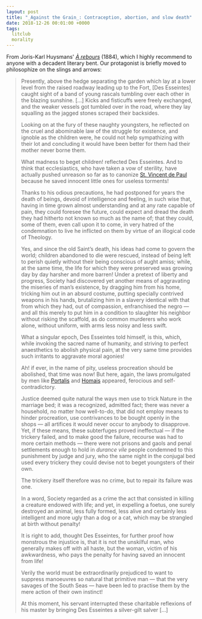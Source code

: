 ```yaml
---
layout: post
title: "_Against the Grain_: Contraception, abortion, and slow death"
date: 2018-12-26 00:01:00 +0000
tags:
  litclub
  morality
---
```


From Joris-Karl Huysmans' [_À rebours_](http://www.huysmans.org/against/agxiii.htm) (1884),
which I highly recommend to anyone with a decadent literary bent.
Our protagonist is briefly moved to philosophize on the slings and arrows:

> Presently, above the hedge separating the garden which lay at a lower level
> from the raised roadway leading up to the Fort, [Des Esseintes] caught sight of a band of
> young rascals tumbling over each other in the blazing sunshine. [...]
> Kicks and fisticuffs were freely exchanged, and the weaker vessels
> got tumbled over in the road, where they lay squalling as the jagged stones
> scraped their backsides.
>
> Looking on at the fury of these naughty youngsters, he reflected
> on the cruel and abominable law of the struggle for existence, and ignoble
> as the children were, he could not help sympathizing with their lot
> and concluding it would have been better for them had their mother
> never borne them.
>
> What madness to beget children! reflected Des Esseintes. And to think that
> ecclesiastics, who have taken a vow of sterility, have actually pushed unreason
> so far as to canonize [St. Vincent de Paul](https://en.wikipedia.org/wiki/Vincent_de_Paul)
> because he saved innocent little ones for useless torments!
>
> Thanks to his odious precautions, he had postponed for years the death of beings,
> devoid of intelligence and feeling, in such wise that, having in time grown almost
> understanding and at any rate capable of pain, they could foresee the future,
> could expect and dread the death they had hitherto not known so much as the name of;
> that they could, some of them, even call upon it to come, in very hatred of the
> condemnation to live he inflicted on them by virtue of an illogical code of Theology.
>
> Yes, and since the old Saint’s death, his ideas had come to govern the world;
> children abandoned to die were rescued, instead of being left to perish quietly
> without their being conscious of aught amiss; while, at the same time, the life
> for which they were preserved was growing day by day harsher and more barren!
> Under a pretext of liberty and progress, Society had discovered yet another means
> of aggravating the miseries of man’s existence, by dragging him from his home,
> tricking him out in an absurd costume, putting specially contrived weapons in his hands,
> brutalizing him in a slavery identical with that from which they had, out of compassion,
> enfranchised the negro — and all this merely to put him in a condition to slaughter
> his neighbor without risking the scaffold, as do common murderers who work alone,
> without uniform, with arms less noisy and less swift.
>
> What a singular epoch, Des Esseintes told himself, is this, which, while invoking
> the sacred name of humanity, and striving to perfect anaesthetics to abolish physical pain,
> at the very same time provides such irritants to aggravate moral agonies!
>
> Ah! if ever, in the name of pity, useless procreation should be abolished,
> that time was now! But here, again, the laws promulgated by men like
> [Portalis](https://en.wikipedia.org/wiki/Jean-Étienne-Marie_Portalis) and
> [Homais](https://fr.wikipedia.org/wiki/Monsieur_Homais)
> appeared, ferocious and self-contradictory.
>
> Justice deemed quite natural the ways men use to trick Nature in the marriage bed;
> it was a recognized, admitted fact; there was never a household, no matter how well-to-do,
> that did not employ means to hinder procreation, use contrivances to be bought openly
> in the shops — all artifices it would never occur to anybody to disapprove. Yet, if these means,
> these subterfuges proved ineffectual — if the trickery failed, and to make good the failure,
> recourse was had to more certain methods — there were not prisons and gaols and
> penal settlements enough to hold in _durance vile_ people condemned to this punishment
> by judge and jury, who the same night in the conjugal bed used every trickery they could
> devise not to beget youngsters of their own.
>
> The trickery itself therefore was no crime, but to repair its failure was one.
>
> In a word, Society regarded as a crime the act that consisted in killing a creature
> endowed with life; and yet, in expelling a foetus, one surely destroyed an animal,
> less fully formed, less alive and certainly less intelligent and more ugly than a dog or a cat,
> which may be strangled at birth without penalty!
>
> It is right to add, thought Des Esseintes, for further proof how monstrous the injustice is,
> that it is not the unskilful man, who generally makes off with all haste, but the woman,
> victim of his awkwardness, who pays the penalty for having saved an innocent from life!
>
> Verily the world must be extraordinarily prejudiced to want to suppress manoeuvres so natural
> that primitive man — that the very savages of the South Seas — have been led to practise them
> by the mere action of their own instinct!
>
> At this moment, his servant interrupted these charitable reflexions of his master by bringing
> Des Esseintes a silver-gilt salver [...]
